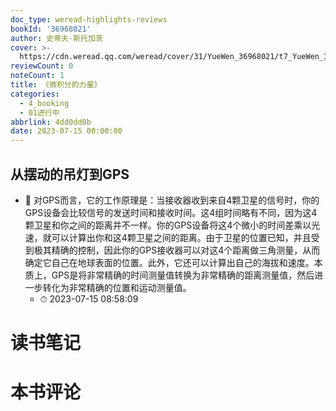 ```yaml
---
doc_type: weread-highlights-reviews
bookId: '36968021'
author: 史蒂夫·斯托加茨
cover: >-
  https://cdn.weread.qq.com/weread/cover/31/YueWen_36968021/t7_YueWen_36968021.jpg
reviewCount: 0
noteCount: 1
title: 《微积分的力量》
categories:
  - 4_booking
  - 01进行中
abbrlink: 4dd0dd0b
date: 2023-07-15 00:00:00
---
```



## 从摆动的吊灯到GPS


- 📌 对GPS而言，它的工作原理是：当接收器收到来自4颗卫星的信号时，你的GPS设备会比较信号的发送时间和接收时间。这4组时间略有不同，因为这4颗卫星和你之间的距离并不一样。你的GPS设备将这4个微小的时间差乘以光速，就可以计算出你和这4颗卫星之间的距离。由于卫星的位置已知，并且受到极其精确的控制，因此你的GPS接收器可以对这4个距离做三角测量，从而确定它自己在地球表面的位置。此外，它还可以计算出自己的海拔和速度。本质上，GPS是将非常精确的时间测量值转换为非常精确的距离测量值，然后进一步转化为非常精确的位置和运动测量值。 
    - ⏱ 2023-07-15 08:58:09 

# 读书笔记


# 本书评论
